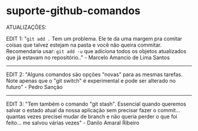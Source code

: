 # suporte-github-comandos

ATUALIZAÇÕES:

EDIT 1:
"`git add .` Tem um problema.  Ele te da uma margem pra comitar coisas que talvez estejam na pasta  e você não queira commitar.
Recomendaria  usar:
`git add -u` que adiciona todos os objetos atualizados que já estavam no repositório.." - Marcelo Amancio de Lima Santos

--------------------------------------------------

EDIT 2:
"Alguns comandos são opções "novas" para as mesmas tarefas. Note apenas que o "git switch" é experimental e pode ser alterado no futuro" - Pedro Sanção

--------------------------------------------------

EDIT 3:
"Tem também o comando "git stash". Essencial quando queremos salvar o estado atual da nossa aplicação sem precisar fazer o commit... quantas vezes precisei mudar de branch e não queria perder o que foi feito... me salvou várias vezes" - Danilo Amaral Ribeiro
